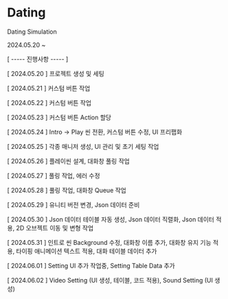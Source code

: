 # Dating
Dating Simulation

2024.05.20 ~


[ ----- 진행사항 ----- ]

[ 2024.05.20 ] 프로젝트 생성 및 세팅

[ 2024.05.21 ] 커스텀 버튼 작업

[ 2024.05.22 ] 커스텀 버튼 작업

[ 2024.05.23 ] 커스텀 버튼 Action 할당

[ 2024.05.24 ] Intro -> Play 씬 전환, 커스텀 버튼 수정, UI 프리팹화

[ 2024.05.25 ] 각종 매니저 생성, UI 관리 및 초기 세팅 작업

[ 2024.05.26 ] 플레이씬 설계, 대화창 풀링 작업

[ 2024.05.27 ] 풀링 작업, 에러 수정

[ 2024.05.28 ] 풀링 작업, 대화창 Queue 작업

[ 2024.05.29 ] 유니티 버전 변경, Json 데이터 준비

[ 2024.05.30 ] Json 데이터 테이블 자동 생성, Json 데이터 직렬화, Json 데이터 적용, 2D 오브젝트 이동 및 변형 작업

[ 2024.05.31 ] 인트로 씬 Background 수정, 대화창 이름 추가, 대화창 유지 기능 적용, 타이핑 애니메이션 텍스트 적용, 대화 테이블 데이터 추가

[ 2024.06.01 ] Setting UI 추가 작업중, Setting Table Data 추가

[ 2024.06.02 ] Video Setting (UI 생성, 테이블, 코드 적용), Sound Setting (UI 생성)

